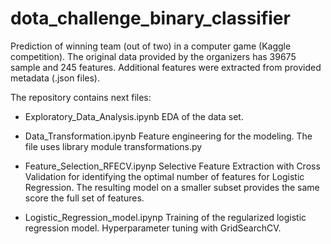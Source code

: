# dota_challenge_binary_classifier
 Prediction of winning team (out of two) in a computer game (Kaggle competition).
 The original data provided by the organizers has 39675 sample and 245 features. Additional features were extracted from provided metadata (.json files).

 The repository contains next files:

 * Exploratory_Data_Analysis.ipynb
  EDA of the data set.

* Data_Transformation.ipynb
 Feature engineering for the modeling. The file uses library module transformations.py

* Feature_Selection_RFECV.ipynp
 Selective Feature Extraction with Cross Validation for identifying the optimal number of features for Logistic Regression. The resulting model on a smaller subset provides the same score the full set of features.

 * Logistic_Regression_model.ipynp
 Training of the regularized logistic regression model. Hyperparameter tuning with GridSearchCV.
